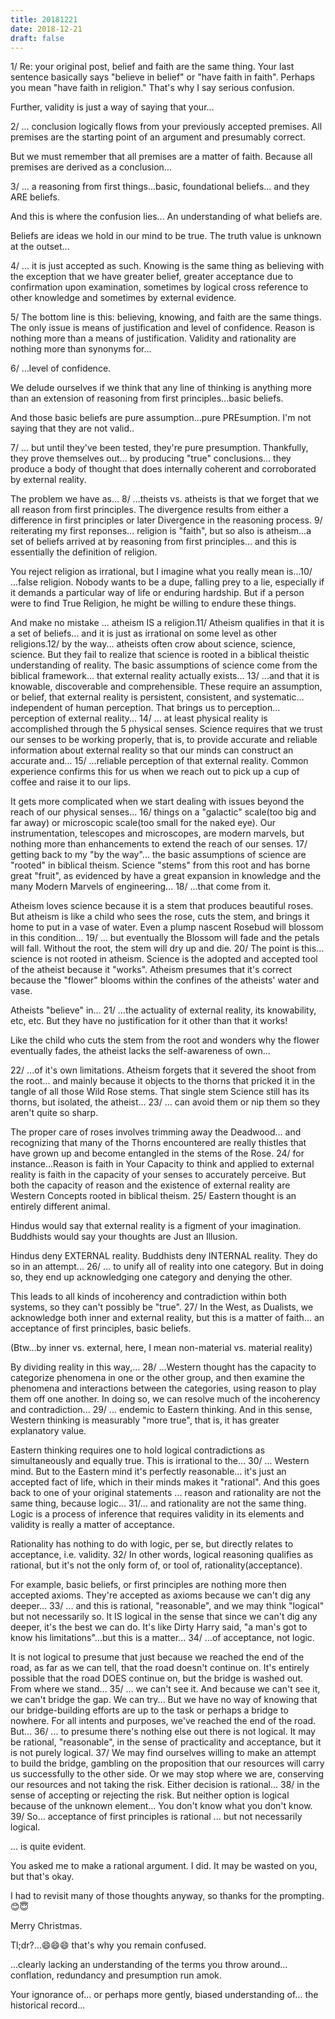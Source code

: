 ```yaml
---
title: 20181221
date: 2018-12-21
draft: false
---
```


1/ Re: your original post, belief and faith are the same thing. Your last sentence basically says "believe in belief" or "have faith in faith". Perhaps you mean "have faith in religion." That's why I say serious confusion.

Further, validity is just a way of saying that your...

2/ ... conclusion logically flows from your previously accepted premises. All premises are the starting point of an argument and presumably correct.

But we must remember that all premises are a matter of faith. Because all premises are derived as a conclusion...

3/ ... a reasoning from first things...basic, foundational beliefs... and they ARE beliefs.

And this is where the confusion lies... An understanding of what beliefs are.

Beliefs are ideas we hold in our mind to be true. The truth value is unknown at the outset...

4/  ... it is just accepted as such.
Knowing is the same thing as believing with the exception that we have greater belief, greater acceptance due to confirmation upon examination, sometimes by logical cross reference to other knowledge and sometimes by external evidence.

5/ The bottom line is this: believing, knowing, and faith are the same things.  The only issue is means of justification and level of confidence. Reason is nothing more than a means of justification. Validity and rationality are nothing more than synonyms for...

6/ ...level of confidence.

We delude ourselves if we think that any line of thinking is anything more than an extension of reasoning from first principles...basic beliefs.

And those basic beliefs are pure assumption...pure PREsumption.  I'm not saying that they are not valid..

7/ ... but until they've been tested, they're pure presumption.  Thankfully, they prove themselves out... by producing "true" conclusions... they produce a body of thought that does internally coherent and corroborated by external reality.

The problem we have as...
8/  ...theists vs. atheists is that we forget that we all reason from first principles.  The divergence results from either a difference in first principles or later Divergence in the reasoning process.
9/ reiterating my first reponses... religion is "faith", but so also is atheism...a set of beliefs arrived at by reasoning from first principles... and this is essentially the definition of religion.

You reject religion as irrational, but I imagine what you really mean is...10/ ...false religion. Nobody wants to be a dupe, falling prey to a lie, especially if it demands a particular way of life or enduring hardship. But if a person were to find True Religion, he might be willing to endure these things.

And make no mistake ... atheism IS a religion.11/  Atheism qualifies in that it is a set of beliefs... and it is just as irrational on some level as other religions.12/  by the way... atheists often crow about science, science, science. But they fail to realize that science is rooted in a biblical theistic understanding of reality. The basic assumptions of science come from the biblical framework... that external reality actually exists...
13/ ...and that it is knowable, discoverable and comprehensible.  These require an assumption, or belief, that external reality is persistent, consistent, and systematic... independent of human perception. That brings us to perception... perception of external reality...
14/ ... at least physical reality is accomplished through the 5 physical senses.  Science requires that we trust our senses to be working properly, that is, to provide accurate and reliable information about external reality so that our minds can construct an accurate and...
15/ ...reliable perception of that external reality. Common experience confirms this for us when we reach out to pick up a cup of coffee and raise it to our lips.

It gets more complicated when we start dealing with issues beyond the reach of our physical senses...
16/ things on a "galactic" scale(too big and far away) or microscopic scale(too small for the naked eye).  Our instrumentation, telescopes and microscopes, are modern marvels, but nothing more than enhancements to extend the reach of our senses.
17/ getting back to my "by the way"... the basic assumptions of science are "rooted" in biblical theism.  Science "stems" from this root and has borne great "fruit", as evidenced by have a great expansion in knowledge and the many Modern Marvels of engineering...
18/ ...that come from it.

Atheism loves science because it is a stem that produces beautiful roses. But atheism is like a child who sees the rose, cuts the stem, and brings it home to put in a vase of water. Even a plump nascent Rosebud will blossom in this condition...
19/ ... but eventually the Blossom will fade and the petals will fall.  Without the root, the stem will dry up and die.
20/  The point is this... science is not rooted in atheism. Science is the adopted and accepted tool of the atheist because it "works". Atheism presumes that it's correct because the "flower" blooms within the confines of the atheists' water and vase.

Atheists "believe" in...
21/ ...the actuality of external reality, its knowability, etc, etc. But they have no justification for it other than that it works!

Like the child who cuts the stem from the root and wonders why the flower eventually fades, the atheist lacks the self-awareness of own...

22/ ...of it's own limitations.  Atheism forgets that it severed the shoot from the root... and mainly because it objects to the thorns that pricked it in the tangle of all those Wild Rose stems.  That single stem Science still has its thorns, but isolated,  the atheist...
23/ ... can avoid them or nip them so they aren't quite so sharp.

The proper care of roses involves trimming away the Deadwood... and recognizing that many of the Thorns encountered are really thistles that have grown up and become entangled in the stems of the Rose.
24/  for instance...Reason is faith in Your Capacity to think and applied to external reality is faith in the capacity of your senses to accurately perceive. But both the capacity of reason and the existence of external reality are Western Concepts rooted in biblical theism.
25/ Eastern thought is an entirely different animal.

Hindus would say that external reality is a figment of your imagination. Buddhists would say your thoughts are Just an Illusion.

Hindus deny EXTERNAL reality. Buddhists deny INTERNAL reality. They do so in an attempt...
26/ ... to unify all of reality into one category. But in doing so, they end up acknowledging one category and denying the other.

This leads to all kinds of incoherency and contradiction within both systems, so they can't possibly be "true".
27/  In the West, as Dualists, we acknowledge both inner and external reality, but this is a matter of faith... an acceptance of first principles, basic beliefs.

(Btw...by inner vs. external, here, I mean non-material vs. material reality)

By dividing reality in this way,...
28/ ...Western thought has the capacity to categorize phenomena in one or the other group, and then examine the phenomena and interactions between the categories, using reason to play them off one another.  In doing so, we can resolve much of the incoherency and contradiction...
29/ ... endemic to Eastern thinking. And in this sense, Western thinking is measurably "more true", that is, it has greater explanatory value.

Eastern thinking requires one to hold logical contradictions as simultaneously and equally true. This is irrational to the...
30/ ... Western mind. But to the Eastern mind it's perfectly reasonable... it's just an accepted fact of life, which in their minds makes it "rational". And this goes back to one of your original statements ... reason and rationality are not the same thing, because logic...
31/... and rationality are not the same thing.  Logic is a process of inference that requires validity in its elements and validity is really a matter of acceptance.

Rationality has nothing to do with logic, per se, but directly relates to acceptance, i.e. validity.
32/  In other words, logical reasoning qualifies as rational, but it's not the only form of, or tool of, rationality(acceptance).

For example, basic beliefs, or first principles are nothing more then accepted axioms. They're accepted as axioms because we can't dig any deeper...
33/ ... and this is rational, "reasonable", and we may think "logical" but not necessarily so. It IS logical in the sense that since we can't dig any deeper, it's the best we can do.  It's like Dirty Harry said, "a man's got to know his limitations"...but this is a matter...
34/ ...of acceptance, not logic.

It is not logical to presume that just because we reached the end of the road, as far as we can tell, that the road doesn't continue on. It's entirely possible that the road DOES continue on, but the bridge is washed out. From where we stand...
35/ ... we can't see it. And because we can't see it, we can't bridge the gap. We can try... But we have no way of knowing that our bridge-building efforts are up to the task or perhaps a bridge to nowhere. For all intents and purposes, we've reached the end of the road.  But...
36/ ... to presume there's nothing else out there is not logical. It may be rational, "reasonable", in the sense of practicality and acceptance, but it is not purely logical.
37/  We may find ourselves willing to make an attempt to build the bridge, gambling on the proposition that our resources will carry us successfully to the other side. Or we may stop where we are, conserving our resources and not taking the risk. Either decision is rational...
38/ in the sense of accepting or rejecting the risk. But neither option is logical because of the unknown element... You don't know what you don't know.
39/ So... acceptance of first principles is rational ... but not necessarily logical.

... is quite evident.

You asked me to make a rational argument. I did. It may be wasted on you, but that's okay.

I had to revisit many of those thoughts anyway, so thanks for the prompting. 😊😇

Merry Christmas.

Tl;dr?...😄😄😄 that's why you remain confused.

...clearly lacking an understanding of the terms you throw around... conflation, redundancy and presumption run amok.

Your ignorance of... or perhaps more gently, biased understanding of... the historical record...

